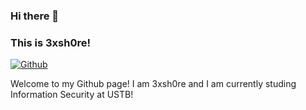 
### Hi there 👋 
### This is 3xsh0re!

[![Github](https://img.shields.io/badge/-Github-000?style=flat&logo=Github&logoColor=white)](https://github.com/3xsh0re)

Welcome to my Github page! I am 3xsh0re and I am currently studing Information Security at USTB!
